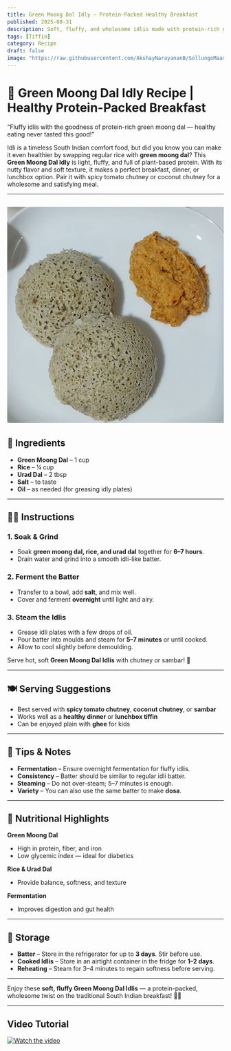 ```yaml
---
title: Green Moong Dal Idly – Protein-Packed Healthy Breakfast  
published: 2025-08-31  
description: Soft, fluffy, and wholesome idlis made with protein-rich green moong dal. A nutritious twist to the traditional South Indian idli — light, filling, and diabetic-friendly!  
tags: [Tiffin]  
category: Recipe  
draft: false  
image: "https://raw.githubusercontent.com/AkshayNarayananB/SollungoMaami/master/images/greenmoongdalidly.png"  
---
```


# 🌿 Green Moong Dal Idly Recipe | Healthy Protein-Packed Breakfast  

“Fluffy idlis with the goodness of protein-rich green moong dal — healthy eating never tasted this good!”  

Idli is a timeless South Indian comfort food, but did you know you can make it even healthier by swapping regular rice with **green moong dal**? This **Green Moong Dal Idly** is light, fluffy, and full of plant-based protein. With its nutty flavor and soft texture, it makes a perfect breakfast, dinner, or lunchbox option. Pair it with spicy tomato chutney or coconut chutney for a wholesome and satisfying meal.  

---  
![Green Moong Dal Idly](https://raw.githubusercontent.com/AkshayNarayananB/SollungoMaami/master/images/greenmoongdalidly.png)  
---

## 🛒 Ingredients  

- **Green Moong Dal** – 1 cup  
- **Rice** – ¼ cup  
- **Urad Dal** – 2 tbsp  
- **Salt** – to taste  
- **Oil** – as needed (for greasing idly plates)  

---

## 👩‍🍳 Instructions  

### 1. Soak & Grind  
- Soak **green moong dal, rice, and urad dal** together for **6–7 hours**.  
- Drain water and grind into a smooth idli-like batter.  

### 2. Ferment the Batter  
- Transfer to a bowl, add **salt**, and mix well.  
- Cover and ferment **overnight** until light and airy.  

### 3. Steam the Idlis  
- Grease idli plates with a few drops of oil.  
- Pour batter into moulds and steam for **5–7 minutes** or until cooked.  
- Allow to cool slightly before demoulding.  

Serve hot, soft **Green Moong Dal Idlis** with chutney or sambar! 🌿  

---

## 🍽️ Serving Suggestions  

- Best served with **spicy tomato chutney**, **coconut chutney**, or **sambar**  
- Works well as a **healthy dinner** or **lunchbox tiffin**  
- Can be enjoyed plain with **ghee** for kids  

---

## 🌟 Tips & Notes  

- **Fermentation** – Ensure overnight fermentation for fluffy idlis.  
- **Consistency** – Batter should be similar to regular idli batter.  
- **Steaming** – Do not over-steam; 5–7 minutes is enough.  
- **Variety** – You can also use the same batter to make **dosa**.  

---

## 🥗 Nutritional Highlights  

**Green Moong Dal**  
- High in protein, fiber, and iron  
- Low glycemic index — ideal for diabetics  

**Rice & Urad Dal**  
- Provide balance, softness, and texture  

**Fermentation**  
- Improves digestion and gut health  

---

## 🧊 Storage  

- **Batter** – Store in the refrigerator for up to **3 days**. Stir before use.  
- **Cooked Idlis** – Store in an airtight container in the fridge for **1–2 days**.  
- **Reheating** – Steam for 3–4 minutes to regain softness before serving.  

---

Enjoy these **soft, fluffy Green Moong Dal Idlis** — a protein-packed, wholesome twist on the traditional South Indian breakfast! 🌿✨  

---
## Video Tutorial

[![Watch the video](https://img.youtube.com/vi/2cLf84OjemE/0.jpg)](https://youtu.be/2cLf84OjemE?si=KDI9gjsc5TbZshUS)
